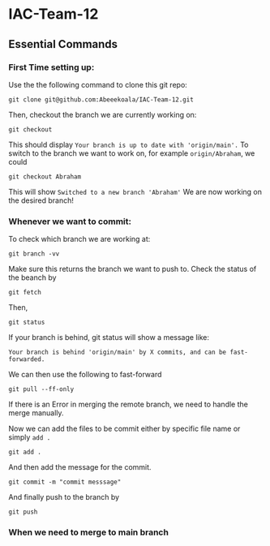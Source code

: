 # IAC-Team-12
## Essential Commands
### First Time setting up:
Use the the following command to clone this git repo:
```
git clone git@github.com:Abeeekoala/IAC-Team-12.git
```
Then, checkout the branch we are currently working on:
```
git checkout
```
This should display `Your branch is up to date with 'origin/main'.`
To switch to the branch we want to work on, for example `origin/Abraham`, we could
```
git checkout Abraham
```
This will show `Switched to a new branch 'Abraham'` We are now working on the desired branch!

### Whenever we want to commit:
To check which branch we are working at:
```
git branch -vv
```
Make sure this returns the branch we want to push to.
Check the status of the beanch by
```
git fetch
```
Then,
```
git status
```
If your branch is behind, git status will show a message like:
```
Your branch is behind 'origin/main' by X commits, and can be fast-forwarded.
```
We can then use the following to fast-forward
```
git pull --ff-only
```
If there is an Error in merging the remote branch, we need to handle the merge manually.

Now we can add the files to be commit either by specific file name or simply `add .`
```
git add .
```
And then add the message for the commit.
```
git commit -m "commit messsage"
```

And finally push to the branch by
```
git push
```

### When we need to merge to main branch



